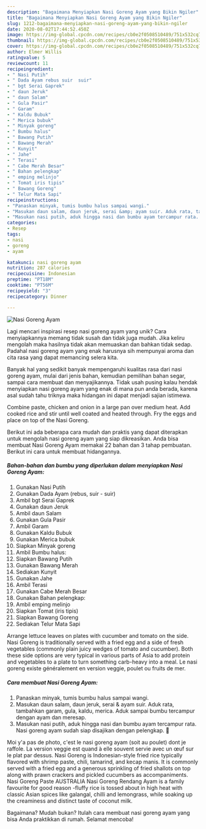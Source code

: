 ```yaml
---
description: "Bagaimana Menyiapkan Nasi Goreng Ayam yang Bikin Ngiler"
title: "Bagaimana Menyiapkan Nasi Goreng Ayam yang Bikin Ngiler"
slug: 1212-bagaimana-menyiapkan-nasi-goreng-ayam-yang-bikin-ngiler
date: 2020-08-02T17:44:52.450Z
image: https://img-global.cpcdn.com/recipes/cb0e2f0508510489/751x532cq70/nasi-goreng-ayam-foto-resep-utama.jpg
thumbnail: https://img-global.cpcdn.com/recipes/cb0e2f0508510489/751x532cq70/nasi-goreng-ayam-foto-resep-utama.jpg
cover: https://img-global.cpcdn.com/recipes/cb0e2f0508510489/751x532cq70/nasi-goreng-ayam-foto-resep-utama.jpg
author: Elmer Willis
ratingvalue: 5
reviewcount: 11
recipeingredient:
- " Nasi Putih"
- " Dada Ayam rebus suir  suir"
- " bgt Serai Gaprek"
- " daun Jeruk"
- " daun Salam"
- " Gula Pasir"
- " Garam"
- " Kaldu Bubuk"
- " Merica bubuk"
- " Minyak goreng"
- " Bumbu halus"
- " Bawang Putih"
- " Bawang Merah"
- " Kunyit"
- " Jahe"
- " Terasi"
- " Cabe Merah Besar"
- " Bahan pelengkap"
- " emping melinjo"
- " Tomat iris tipis"
- " Bawang Goreng"
- " Telur Mata Sapi"
recipeinstructions:
- "Panaskan minyak, tumis bumbu halus sampai wangi."
- "Masukan daun salam, daun jeruk, serai &amp; ayam suir. Aduk rata, tambahkan garam, gula, kaldu, merica. Aduk sampai bumbu tercampur dengan ayam dan meresap."
- "Masukan nasi putih, aduk hingga nasi dan bumbu ayam tercampur rata. Nasi goreng ayam sudah siap disajikan dengan pelengkap. 🥰"
categories:
- Resep
tags:
- nasi
- goreng
- ayam

katakunci: nasi goreng ayam 
nutrition: 287 calories
recipecuisine: Indonesian
preptime: "PT18M"
cooktime: "PT56M"
recipeyield: "3"
recipecategory: Dinner

---
```



![Nasi Goreng Ayam](https://img-global.cpcdn.com/recipes/cb0e2f0508510489/751x532cq70/nasi-goreng-ayam-foto-resep-utama.jpg)

Lagi mencari inspirasi resep nasi goreng ayam yang unik? Cara menyiapkannya memang tidak susah dan tidak juga mudah. Jika keliru mengolah maka hasilnya tidak akan memuaskan dan bahkan tidak sedap. Padahal nasi goreng ayam yang enak harusnya sih mempunyai aroma dan cita rasa yang dapat memancing selera kita.

Banyak hal yang sedikit banyak mempengaruhi kualitas rasa dari nasi goreng ayam, mulai dari jenis bahan, kemudian pemilihan bahan segar, sampai cara membuat dan menyajikannya. Tidak usah pusing kalau hendak menyiapkan nasi goreng ayam yang enak di mana pun anda berada, karena asal sudah tahu triknya maka hidangan ini dapat menjadi sajian istimewa.

Combine paste, chicken and onion in a large pan over medium heat. Add cooked rice and stir until well coated and heated through. Fry the eggs and place on top of the Nasi Goreng.


Berikut ini ada beberapa cara mudah dan praktis yang dapat diterapkan untuk mengolah nasi goreng ayam yang siap dikreasikan. Anda bisa membuat Nasi Goreng Ayam memakai 22 bahan dan 3 tahap pembuatan. Berikut ini cara untuk membuat hidangannya.

<!--inarticleads1-->

##### Bahan-bahan dan bumbu yang diperlukan dalam menyiapkan Nasi Goreng Ayam:

1. Gunakan  Nasi Putih
1. Gunakan  Dada Ayam (rebus, suir - suir)
1. Ambil  bgt Serai Gaprek
1. Gunakan  daun Jeruk
1. Ambil  daun Salam
1. Gunakan  Gula Pasir
1. Ambil  Garam
1. Gunakan  Kaldu Bubuk
1. Gunakan  Merica bubuk
1. Siapkan  Minyak goreng
1. Ambil  Bumbu halus:
1. Siapkan  Bawang Putih
1. Gunakan  Bawang Merah
1. Sediakan  Kunyit
1. Gunakan  Jahe
1. Ambil  Terasi
1. Gunakan  Cabe Merah Besar
1. Gunakan  Bahan pelengkap:
1. Ambil  emping melinjo
1. Siapkan  Tomat (iris tipis)
1. Siapkan  Bawang Goreng
1. Sediakan  Telur Mata Sapi


Arrange lettuce leaves on plates with cucumber and tomato on the side. Nasi Goreng is traditionally served with a fried egg and a side of fresh vegetables (commonly plain juicy wedges of tomato and cucumber). Both these side options are very typical in various parts of Asia to add protein and vegetables to a plate to turn something carb-heavy into a meal. Le nasi goreng existe généralement en version veggie, poulet ou fruits de mer. 

<!--inarticleads2-->

##### Cara membuat Nasi Goreng Ayam:

1. Panaskan minyak, tumis bumbu halus sampai wangi.
1. Masukan daun salam, daun jeruk, serai &amp; ayam suir. Aduk rata, tambahkan garam, gula, kaldu, merica. Aduk sampai bumbu tercampur dengan ayam dan meresap.
1. Masukan nasi putih, aduk hingga nasi dan bumbu ayam tercampur rata. Nasi goreng ayam sudah siap disajikan dengan pelengkap. 🥰


Moi y&#39;a pas de photo, c&#39;est le nasi goreng ayam (soit au poulet) dont je raffole. La version veggie est quand à elle souvent servie avec un œuf sur le plat par dessus. Nasi Goreng is Indonesian-style fried rice typically flavored with shrimp paste, chili, tamarind, and kecap manis. It is commonly served with a fried egg and a generous sprinkling of fried shallots on top along with prawn crackers and pickled cucumbers as accompaniments. Nasi Goreng Paste AUSTRALIA Nasi Goreng Rendang Ayam is a family favourite for good reason -fluffy rice is tossed about in high heat with classic Asian spices like galangal, chilli and lemongrass, while soaking up the creaminess and distinct taste of coconut milk. 

Bagaimana? Mudah bukan? Itulah cara membuat nasi goreng ayam yang bisa Anda praktikkan di rumah. Selamat mencoba!
